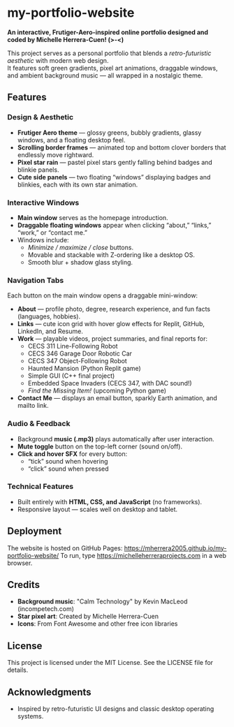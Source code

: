 # my-portfolio-website
**An interactive, Frutiger-Aero-inspired online portfolio designed and coded by Michelle Herrera-Cuen! (>-<)**  

This project serves as a personal portfolio that blends a *retro-futuristic aesthetic* with modern web design.  
It features soft green gradients, pixel art animations, draggable windows, and ambient background music — all wrapped in a nostalgic theme.

## Features
### Design & Aesthetic
- **Frutiger Aero theme** — glossy greens, bubbly gradients, glassy windows, and a floating desktop feel.  
- **Scrolling border frames** — animated top and bottom clover borders that endlessly move rightward.  
- **Pixel star rain** — pastel pixel stars gently falling behind badges and blinkie panels.  
- **Cute side panels** — two floating “windows” displaying badges and blinkies, each with its own star animation.

### Interactive Windows
- **Main window** serves as the homepage introduction.  
- **Draggable floating windows** appear when clicking “about,” “links,” “work,” or “contact me.”  
- Windows include:
  - *Minimize / maximize / close* buttons.
  - Movable and stackable with Z-ordering like a desktop OS.
  - Smooth blur + shadow glass styling.

### Navigation Tabs
Each button on the main window opens a draggable mini-window:
- **About** — profile photo, degree, research experience, and fun facts (languages, hobbies).  
- **Links** — cute icon grid with hover glow effects for Replit, GitHub, LinkedIn, and Resume.  
- **Work** — playable videos, project summaries, and final reports for:
  - CECS 311 Line-Following Robot  
  - CECS 346 Garage Door Robotic Car  
  - CECS 347 Object-Following Robot  
  - Haunted Mansion (Python Replit game)  
  - Simple GUI (C++ final project)  
  - Embedded Space Invaders (CECS 347, with DAC sound!)  
  - *Find the Missing Item!* (upcoming Python game)  
- **Contact Me** — displays an email button, sparkly Earth animation, and mailto link.

### Audio & Feedback
- Background **music (.mp3)** plays automatically after user interaction.  
- **Mute toggle** button on the top-left corner (sound on/off).  
- **Click and hover SFX** for every button:
  - “tick” sound when hovering  
  - “click” sound when pressed  

### Technical Features
- Built entirely with **HTML, CSS, and JavaScript** (no frameworks).  
- Responsive layout — scales well on desktop and tablet.

## Deployment
The website is hosted on GitHub Pages:
https://mherrera2005.github.io/my-portfolio-website/
To run, type https://michelleherreraprojects.com in a web browser.

## Credits
- **Background music**: "Calm Technology" by Kevin MacLeod (incompetech.com)
- **Star pixel art**: Created by Michelle Herrera-Cuen
- **Icons**: From Font Awesome and other free icon libraries

## License
This project is licensed under the MIT License. See the LICENSE file for details.

## Acknowledgments
- Inspired by retro-futuristic UI designs and classic desktop operating systems.
